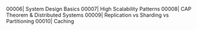 00006| System Design Basics
00007| High Scalability Patterns
00008| CAP Theorem & Distributed Systems
00009| Replication vs Sharding vs Partitioning
00010| Caching